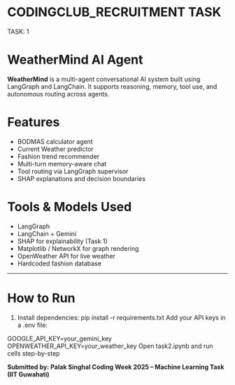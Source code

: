 # CODINGCLUB_RECRUITMENT TASK
TASK: 1
# WeatherMind AI Agent 

**WeatherMind** is a multi-agent conversational AI system built using LangGraph and LangChain.
It supports reasoning, memory, tool use, and autonomous routing across agents.


# Features

- BODMAS calculator agent
- Current Weather predictor
- Fashion trend recommender
- Multi-turn memory-aware chat
- Tool routing via LangGraph supervisor
- SHAP explanations and decision boundaries


# Tools & Models Used

- LangGraph
- LangChain + Gemini
- SHAP for explainability (Task 1)
- Matplotlib / NetworkX for graph rendering
- OpenWeather API for live weather
- Hardcoded fashion database




---

# How to Run

1. Install dependencies:
pip install -r requirements.txt
Add your API keys in a .env file:

GOOGLE_API_KEY=your_gemini_key
OPENWEATHER_API_KEY=your_weather_key
Open task2.ipynb and run cells step-by-step

**Submitted by: Palak Singhal
Coding Week 2025 – Machine Learning Task (IIT Guwahati)**









